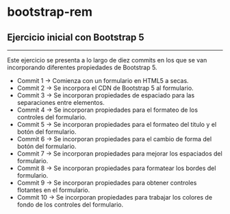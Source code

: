 # bootstrap-rem
## Ejercicio inicial con Bootstrap 5
***
Este ejercicio se presenta a lo largo de diez commits en los que se van incorporando diferentes propiedades de Bootstrap 5. 
* Commit 1 -> Comienza con un formulario en HTML5 a secas.
* Commit 2 -> Se incorpora el CDN de Bootstrap 5 al formulario.
* Commit 3 -> Se incorporan propiedades de espaciado para las separaciones entre elementos.
* Commit 4 -> Se incorporan propiedades para el formateo de los controles del formulario.
* Commit 5 -> Se incorporan propiedades para el formateo del titulo y el botón del formulario.
* Commit 6 -> Se incorporan propiedades para el cambio de forma del botón del formulario.
* Commit 7 -> Se incorporan propiedades para mejorar los espaciados del formulario.
* Commit 8 -> Se incorporan propiedades para formatear los bordes del formulario.
* Commit 9 -> Se incorporan propiedades para obtener controles flotantes en el formulario.
* Commit 10 -> Se incorporan propiedades para trabajar los colores de fondo de los controles del formulario.